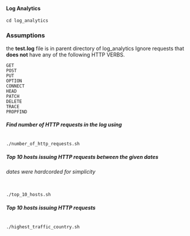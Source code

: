 #### Log Analytics
```
cd log_analytics
```

### Assumptions
the **test.log** file is in parent directory of log_analytics
Ignore requests that **does not** have any of the following HTTP VERBS.
```
GET
POST
PUT
OPTION
CONNECT
HEAD
PATCH
DELETE
TRACE
PROPFIND
```

#####  Find number of HTTP requests in the log using
```

./number_of_http_requests.sh
```

#####  Top 10 hosts issuing HTTP requests between the given dates
###### dates were hardcorded for simplicity
```

./top_10_hosts.sh
```

#####  Top 10 hosts issuing HTTP requests

```

./highest_traffic_country.sh
```